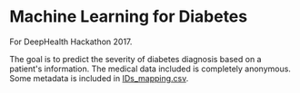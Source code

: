 # Machine Learning for Diabetes

For DeepHealth Hackathon 2017.

The goal is to predict the severity of diabetes diagnosis based on a patient's information. The medical data included is completely anonymous. Some metadata is included in [IDs_mapping.csv](IDs_mapping.csv).

